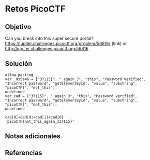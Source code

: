 # Retos PicoCTF


## Objetivo 

Can you break into this super secure portal? https://jupiter.challenges.picoctf.org/problem/56816/ (link) or http://jupiter.challenges.picoctf.org:56816
## Solución 

```
allow pasting
var _0x5a46 = ["37115}", "_again_3", "this", "Password Verified", "Incorrect password", "getElementById", "value", "substring", "picoCTF{", "not_this"];
undefined
var cad = ["37115}", "_again_3", "this", "Password Verified", "Incorrect password", "getElementById", "value", "substring", "picoCTF{", "not_this"];
undefined
﻿
cad[8]+cad[9]+cad[1]+cad[0]
'picoCTF{not_this_again_337115}'
```

## Notas adicionales 

## Referencias 

